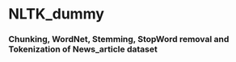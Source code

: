# NLTK_dummy
### Chunking, WordNet, Stemming, StopWord removal and Tokenization of News_article dataset
